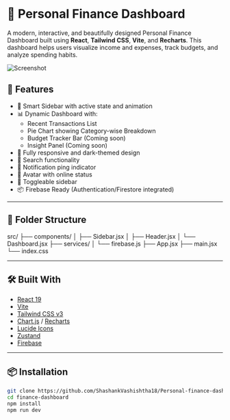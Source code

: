 # 💸 Personal Finance Dashboard

A modern, interactive, and beautifully designed Personal Finance Dashboard built using **React**, **Tailwind CSS**, **Vite**, and **Recharts**. This dashboard helps users visualize income and expenses, track budgets, and analyze spending habits.

![Screenshot](https://i.imgur.com/your-screenshot-link.png)

## 🚀 Features

- 🧠 Smart Sidebar with active state and animation
- 📊 Dynamic Dashboard with:
  - Recent Transactions List
  - Pie Chart showing Category-wise Breakdown
  - Budget Tracker Bar (Coming soon)
  - Insight Panel (Coming soon)
- 🎨 Fully responsive and dark-themed design
- 🔎 Search functionality
- 🔔 Notification ping indicator
- 👤 Avatar with online status
- 🔄 Toggleable sidebar
- 📦 Firebase Ready (Authentication/Firestore integrated)

---

## 📁 Folder Structure

src/ ├── components/ │ ├── Sidebar.jsx │ ├── Header.jsx │ └── Dashboard.jsx ├── services/ │ └── firebase.js ├── App.jsx ├── main.jsx └── index.css


---

## 🛠️ Built With

- [React 19](https://react.dev/)
- [Vite](https://vitejs.dev/)
- [Tailwind CSS v3](https://tailwindcss.com/)
- [Chart.js](https://www.chartjs.org/) / [Recharts](https://recharts.org/)
- [Lucide Icons](https://lucide.dev/)
- [Zustand](https://github.com/pmndrs/zustand)
- [Firebase](https://firebase.google.com/)

---

## 📦 Installation

```bash
git clone https://github.com/ShashankVashishtha18/Personal-finance-dashboard.git
cd finance-dashboard
npm install
npm run dev


